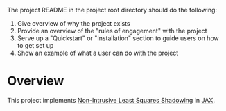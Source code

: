 The project README in the project root directory should do the following:

1. Give overview of why the project exists
2. Provide an overview of the "rules of engagement" with the project
3. Serve up a "Quickstart" or "Installation" section to guide users on how to get set up
4. Show an example of what a user can do with the project

# Overview
This project implements [Non-Intrusive Least Squares Shadowing](https://dspace.mit.edu/handle/1721.1/112475) in [JAX](https://github.com/google/jax).

